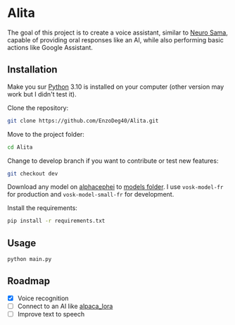 # Alita

The goal of this project is to create a voice assistant, similar to [Neuro Sama](https://www.youtube.com/watch?v=KvRQoVcdY2s), capable of providing oral responses like an AI, while also performing basic actions like Google Assistant.

## Installation
Make you sur [Python](https://www.python.org/) 3.10 is installed on your computer (other version may work but I didn't test it).

Clone the repository:
```bash
git clone https://github.com/EnzoDeg40/Alita.git
```

Move to the project folder:
```bash
cd Alita
```

Change to develop branch if you want to contribute or test new features:
```bash
git checkout dev
```

Download any model on [alphacephei](https://alphacephei.com/vosk/models) to [models folder](models). I use `vosk-model-fr` for production and `vosk-model-small-fr` for development.

Install the requirements:
```bash
pip install -r requirements.txt
```

## Usage
```bash
python main.py
```

## Roadmap
- [x] Voice recognition
- [ ] Connect to an AI like [alpaca_lora](https://github.com/tloen/alpaca-lora)
- [ ] Improve text to speech